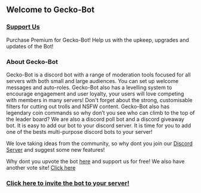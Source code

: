 ## Welcome to Gecko-Bot

### [Support Us](https://patreon.com/GeckoBot)
Purchase Premium for Gecko-Bot! Help us with the upkeep, upgrades and updates of the Bot!

### About Gecko-Bot
Gecko-Bot is a discord bot with a range of moderation tools focused for all servers with both small and large audiences. You can set up welcome messages and auto-roles. Gecko-Bot also has a levelling system to encourage engagement and user loyalty, your users will love competing with members in many servers! Don't forget about the strong, customisable filters for cutting out trolls and NSFW content. Gecko-Bot also has legendary coin commands so why don’t you see who can climb to the top of the leader board? We are also a discord poll bot and a discord giveaway bot. It is easy to add our bot to your discord server. It is time for you to add one of the bests multi-purpose discord bots to your server!

We love taking ideas from the community, so why dont you join our [Discord Server](https://discord.gg/KXP7yHu) and suggest some new features!

Why dont you upvote the bot [here](https://top.gg/bot/751800984187043880) and support us for free!
We also have another vote site! [Click here](https://discordbotlist.com/bots/gecko-bot)

### [Click here to invite the bot to your server!](https://discord.com/oauth2/authorize?client_id=751800984187043880&scope=bot&permissions=2146958847)
